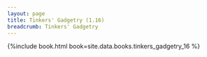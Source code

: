 ```yaml
---
layout: page
title: Tinkers' Gadgetry (1.16)
breadcrumb: Tinkers' Gadgetry
---
```


{%include book.html book=site.data.books.tinkers_gadgetry_16 %}